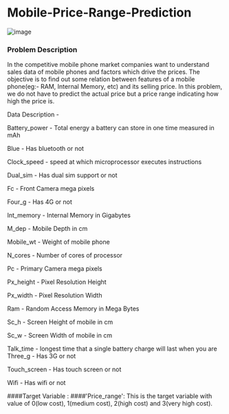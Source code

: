 # Mobile-Price-Range-Prediction
![image](https://user-images.githubusercontent.com/96782258/155069933-c85bc926-771d-4107-90a9-44274ef0246f.png)
 ### Problem Description
 In the competitive mobile phone market companies want to understand sales data of mobile phones and factors which drive the prices. The objective is to find out some relation between features of a mobile phone(eg:- RAM, Internal Memory, etc) and its selling price. In this problem, we do not have to predict the actual price but a price range indicating how high the price is.
 
 Data Description -

Battery_power - Total energy a battery can store in one time measured in mAh

Blue - Has bluetooth or not

Clock_speed - speed at which microprocessor executes instructions

Dual_sim - Has dual sim support or not

Fc - Front Camera mega pixels

Four_g - Has 4G or not

Int_memory - Internal Memory in Gigabytes

M_dep - Mobile Depth in cm

Mobile_wt - Weight of mobile phone

N_cores - Number of cores of processor

Pc - Primary Camera mega pixels

Px_height - Pixel Resolution Height

Px_width - Pixel Resolution Width

Ram - Random Access Memory in Mega Bytes

Sc_h - Screen Height of mobile in cm

Sc_w - Screen Width of mobile in cm

Talk_time - longest time that a single battery charge will last when you are Three_g - Has 3G or not

Touch_screen - Has touch screen or not

Wifi - Has wifi or not

####Target Variable :
####'Price_range': This is the target variable with value of 0(low cost), 1(medium cost), 2(high cost) and 3(very high cost).

